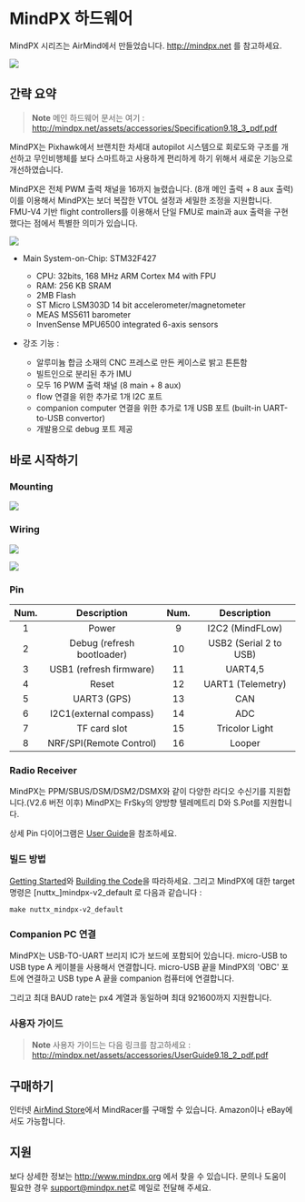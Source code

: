 # MindPX 하드웨어

MindPX 시리즈는 AirMind에서 만들었습니다. http://mindpx.net 를 참고하세요.

![](../../assets/hardware/hardware-mindpx.png)

## 간략 요약

> **Note** 메인 하드웨어 문서는 여기 : http://mindpx.net/assets/accessories/Specification9.18_3_pdf.pdf

MindPX는 Pixhawk에서 브랜치한 차세대 autopilot 시스템으로 회로도와 구조를 개선하고 무인비행체를 보다 스마트하고 사용하게 편리하게 하기 위해서 새로운 기능으로 개선하였습니다.

MindPX은 전체 PWM 출력 채널을 16까지 늘렸습니다. (8개 메인 출력 + 8 aux 출력) 이를 이용해서 MindPX는 보더 복잡한 VTOL 설정과 세밀한 조정을 지원합니다. FMU-V4 기반 flight controllers를 이용해서 단일 FMU로 main과 aux 출력을 구현했다는 점에서 특별한 의미가 있습니다.

![](../../assets/hardware/hardware-mindpx-specs.png)

  * Main System-on-Chip: STM32F427
    * CPU: 32bits, 168 MHz ARM Cortex M4 with FPU
    * RAM: 256 KB SRAM
	* 2MB Flash
	* ST Micro LSM303D 14 bit accelerometer/magnetometer
	* MEAS MS5611 barometer
	* InvenSense MPU6500 integrated 6-axis sensors


  * 강조 기능 :
    * 알루미늄 합금 소재의 CNC 프레스로 만든 케이스로 밝고 튼튼함
    * 빌트인으로 분리된 추가 IMU
    * 모두 16 PWM 출력 채널 (8 main + 8 aux)
    * flow 연결을 위한 추가로 1개 I2C 포트
    * companion computer 연결을 위한 추가로 1개 USB 포트 (built-in UART-to-USB convertor)
    * 개발용으로 debug 포트 제공

## 바로 시작하기

### Mounting

![](../../assets/hardware/hardware-mindpx-mounting.png)

### Wiring

![](../../assets/hardware/hardware-mindpx-wiring1.png)

![](../../assets/hardware/hardware-mindpx-wiring2.png)

### Pin

[](../../assets/hardware/hardware-mindpx-pin.png)

|Num.|Description|Num.|Description|
|:--:|:--:|:--:|:--:|
|1|Power|9|I2C2 (MindFLow)|
|2|Debug (refresh bootloader)|10|USB2 (Serial 2 to USB)|
|3|USB1 (refresh firmware)|11|UART4,5|
|4|Reset|12|UART1 (Telemetry)|
|5|UART3 (GPS)|13|CAN|
|6|I2C1(external compass)|14|ADC|
|7|TF card slot|15|Tricolor Light|
|8|NRF/SPI(Remote Control)|16|Looper|

[](../../assets/hardware/hardware-mindpx-looper.png)

### Radio Receiver

MindPX는 PPM/SBUS/DSM/DSM2/DSMX와 같이 다양한 라디오 수신기를 지원합니다.(V2.6 버전 이후) MindPX는 FrSky의 양방향 텔레메트리 D와 S.Pot를 지원합니다.

상세 Pin 다이어그램은 [User Guide](http://mindpx.net/assets/accessories/UserGuide9.18_2_pdf.pdf)을 참조하세요.

### 빌드 방법

[Getting Started](setup/getting_started.md)와 [Building the Code](setup/building_px4.md)을 따라하세요.
그리고 MindPX에 대한 target명령은 \[nuttx_\]mindpx-v2_default 로 다음과 같습니다 :

`make nuttx_mindpx-v2_default`

### Companion PC 연결

MindPX는 USB-TO-UART 브리지 IC가 보드에 포함되어 있습니다. micro-USB to USB type A 케이블을 사용해서 연결합니다. micro-USB 끝을 MindPX의 'OBC' 포트에 연결하고 USB type A 끝을 companion 컴퓨터에 연결합니다.

그리고 최대 BAUD rate는 px4 계열과 동일하며 최대 921600까지 지원합니다.

### 사용자 가이드

> **Note** 사용자 가이드는 다음 링크를 참고하세요 : http://mindpx.net/assets/accessories/UserGuide9.18_2_pdf.pdf

## 구매하기

인터넷 [AirMind Store](http://drupal.xitronet.com/?q=catalog)에서 MindRacer를 구매할 수 있습니다. Amazon이나 eBay에서도 가능합니다.

## 지원

보다 상세한 정보는 http://www.mindpx.org 에서 찾을 수 있습니다. 문의나 도움이 필요한 경우 <support@mindpx.net>로 메일로 전달해 주세요.
